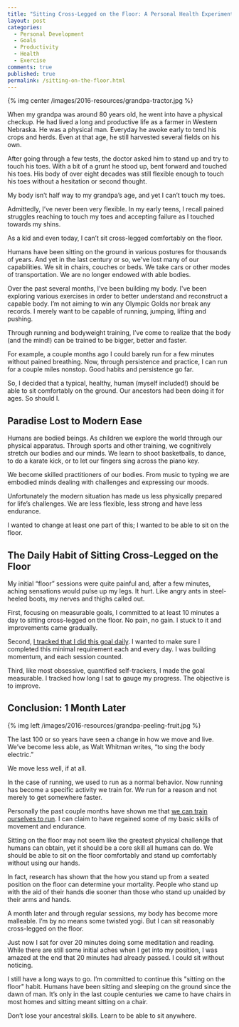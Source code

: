 ```yaml
---
title: "Sitting Cross-Legged on the Floor: A Personal Health Experiment"
layout: post
categories:
  - Personal Development
  - Goals
  - Productivity
  - Health
  - Exercise
comments: true
published: true
permalink: /sitting-on-the-floor.html
---
```


{% img center /images/2016-resources/grandpa-tractor.jpg %}

When my grandpa was around 80 years old, he went into have a physical checkup. He had lived a long and productive life as a farmer in Western Nebraska. He was a physical man. Everyday he awoke early to tend his crops and herds. Even at that age, he still harvested  several fields on his own.

After going through a few tests, the doctor asked him to stand up and try to touch his toes. With a bit of a grunt he stood up, bent forward and touched his toes. His body of over eight decades was still flexible enough to touch his toes without a hesitation or second thought.

My body isn’t half way to my grandpa’s age, and yet I can’t touch my toes. 

Admittedly, I’ve never been very flexible. In my early teens, I recall pained struggles reaching to touch my toes and accepting failure as I touched towards my shins.

As a kid and even today, I can’t sit cross-legged comfortably on the floor. 

Humans have been sitting on the ground in various postures for thousands of years. And yet in the last century or so, we've lost many of our capabilities. We sit in chairs, couches or beds. We take cars or other modes of transportation. We are no longer endowed with able bodies. 

Over the past several months, I’ve been building my body. I've been exploring various exercises in order to better understand and reconstruct a capable body. I’m not aiming to win any Olympic Golds nor break any records. I merely want to be capable of running, jumping, lifting and pushing. 

Through running and bodyweight training, I’ve come to realize that the body (and the mind!) can be trained to be bigger, better and faster. 

For example, a couple months ago I could barely run for a few minutes without pained breathing. Now, through persistence and practice, I can run for a couple miles nonstop. Good habits and persistence go far.

So, I decided that a typical, healthy, human (myself included!) should be able to sit comfortably on the ground. Our ancestors had been doing it for ages. So should I. 

<!--more-->

## Paradise Lost to Modern Ease

Humans are bodied beings. As children we explore the world through our physical apparatus. Through sports and other training, we cognitively stretch our bodies and our minds. We learn to shoot basketballs, to dance, to do a karate kick, or to let our fingers sing across the piano key. 

We become skilled practitioners of our bodies. From music to typing we are embodied minds dealing with challenges and expressing our moods.

Unfortunately the modern situation has made us less physically prepared for life’s challenges. We are less flexible, less strong and have less endurance. 

I wanted to change at least one part of this; I wanted to be able to sit on the floor. 

## The Daily Habit of Sitting Cross-Legged on the Floor 

My initial “floor” sessions were quite painful and, after a few minutes, aching sensations would pulse up my legs. It hurt. Like angry ants in steel-heeled boots, my nerves and thighs called out. 

First, focusing on measurable goals, I committed to at least 10 minutes a day to sitting cross-legged on the floor. No pain, no gain. I stuck to it and improvements came gradually. 

Second, [I tracked that I did this goal daily](http://www.markwk.com/2013/11/self-tracking-with-askmeevery.html). I wanted to make sure I completed this minimal requirement each and every day. I was building momentum, and each session counted.

Third, like most obsessive, quantified self-trackers, I made the goal measurable. I tracked how long I sat to gauge my progress. The objective is to improve. 

## Conclusion: 1 Month Later

{% img left /images/2016-resources/grandpa-peeling-fruit.jpg %}

The last 100 or so years have seen a change in how we move and live. 
We’ve become less able, as Walt Whitman writes, “to sing the body electric.” 

We move less well, if at all. 

In the case of running, we used to run as a normal behavior. Now running has become a specific activity we train for. We run for a reason and not merely to get somewhere faster. 

Personally the past couple months have shown me that [we can train ourselves to run](http://www.markwk.com/2016/02/how-to-run-a-5k-as-a-beginner.html). I can claim to have regained some of my basic skills of movement and endurance. 

Sitting on the floor may not seem like the greatest physical challenge that humans can obtain, yet it should be a core skill all humans can do. We should be able to sit on the floor comfortably and stand up comfortably without using our hands.

In fact, research has shown that the how you stand up from a seated position on the floor can determine your mortality. People who stand up with the aid of their hands die sooner than those who stand up unaided by their arms and hands. 

A month later and through regular sessions, my body has become more malleable. I’m by no means some twisted yogi. But I can sit reasonably cross-legged on the floor. 

Just now I sat for over 20 minutes doing some meditation and reading. While there are still some initial aches when I get into my position, I was amazed at the end that 20 minutes had already passed. I could sit without noticing. 

I still have a long ways to go. I’m committed to continue this "sitting on the floor" habit. Humans have been sitting and sleeping on the ground since the dawn of man. It’s only in the last couple centuries we came to have chairs in most homes and sitting meant sitting on a chair. 

Don’t lose your ancestral skills. Learn to be able to sit anywhere. 

 